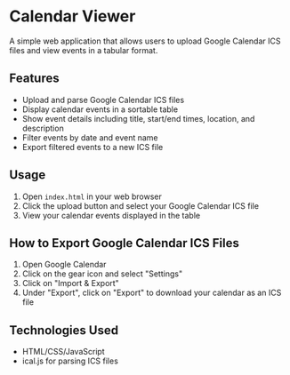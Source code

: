 # Calendar Viewer

A simple web application that allows users to upload Google Calendar ICS files and view events in a tabular format.

## Features

- Upload and parse Google Calendar ICS files
- Display calendar events in a sortable table
- Show event details including title, start/end times, location, and description
- Filter events by date and event name
- Export filtered events to a new ICS file

## Usage

1. Open `index.html` in your web browser
2. Click the upload button and select your Google Calendar ICS file
3. View your calendar events displayed in the table

## How to Export Google Calendar ICS Files

1. Open Google Calendar
2. Click on the gear icon and select "Settings"
3. Click on "Import & Export"
4. Under "Export", click on "Export" to download your calendar as an ICS file

## Technologies Used

- HTML/CSS/JavaScript
- ical.js for parsing ICS files